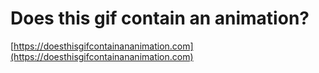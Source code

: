 # Does this gif contain an animation?

[https://doesthisgifcontainananimation.com](https://doesthisgifcontainananimation.com)
